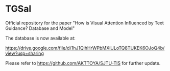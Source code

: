 # TGSal
Official repository for the paper "How is Visual Attention Influenced by Text Guidance? Database and Model"

The database is now available at:

https://drive.google.com/file/d/1hJ1QihHrWPbMXiULoTQ8TUKEK6OJoQ4b/view?usp=sharing

Please refer to https://github.com/AKTTOYA/SJTU-TIS for further update.
